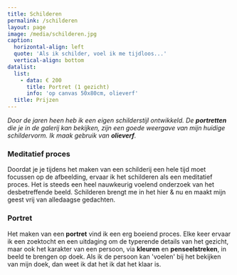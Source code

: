 ```yaml
---
title: Schilderen
permalink: /schilderen
layout: page
image: /media/schilderen.jpg
caption:
  horizontal-align: left
  quote: 'Als ik schilder, voel ik me tijdloos...'
  vertical-align: bottom
datalist:
  list:
    - data: € 200
      title: Portret (1 gezicht)
      info: 'op canvas 50x80cm, olieverf'
  title: Prijzen
---
```


_Door de jaren heen heb ik een eigen schilderstijl ontwikkeld. De **portretten** die je in de galerij kan bekijken, zijn een goede weergave van mijn huidige schildervorm. Ik maak gebruik van **olieverf**._

### Meditatief proces

Doordat je je tijdens het maken van een schilderij een hele tijd moet focussen op de afbeelding, ervaar ik het schilderen als een meditatief proces. Het is steeds een heel nauwkeurig voelend onderzoek van het desbetreffende beeld. Schilderen brengt me in het hier & nu en maakt mijn geest vrij van alledaagse gedachten.

### Portret

Het maken van een **portret** vind ik een erg boeiend proces. Elke keer ervaar ik een zoektocht en een uitdaging om
de typerende details van het gezicht, maar ook het karakter van een persoon, via **kleuren** en **penseelstreken**, in beeld te brengen op doek.
Als ik de persoon kan 'voelen' bij het bekijken van mijn doek, dan weet ik dat het ik dat het klaar is.
